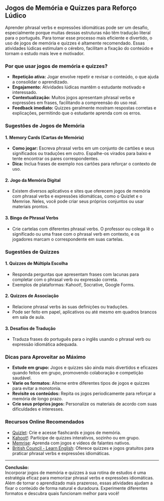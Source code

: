 
## Jogos de Memória e Quizzes para Reforço Lúdico

Aprender phrasal verbs e expressões idiomáticas pode ser um desafio, especialmente porque muitas dessas estruturas não têm tradução literal para o português. Para tornar esse processo mais eficiente e divertido, o uso de jogos de memória e quizzes é altamente recomendado. Essas atividades lúdicas estimulam o cérebro, facilitam a fixação do conteúdo e tornam o estudo mais leve e motivador.

### Por que usar jogos de memória e quizzes?

- **Repetição ativa:** Jogar envolve repetir e revisar o conteúdo, o que ajuda a consolidar o aprendizado.
- **Engajamento:** Atividades lúdicas mantêm o estudante motivado e interessado.
- **Contextualização:** Muitos jogos apresentam phrasal verbs e expressões em frases, facilitando a compreensão do uso real.
- **Feedback imediato:** Quizzes geralmente mostram respostas corretas e explicações, permitindo que o estudante aprenda com os erros.

### Sugestões de Jogos de Memória

#### 1. **Memory Cards (Cartas de Memória)**
- **Como jogar:** Escreva phrasal verbs em um conjunto de cartões e seus significados ou traduções em outro. Espalhe-os virados para baixo e tente encontrar os pares correspondentes.
- **Dica:** Inclua frases de exemplo nos cartões para reforçar o contexto de uso.

#### 2. **Jogo da Memória Digital**
- Existem diversos aplicativos e sites que oferecem jogos de memória com phrasal verbs e expressões idiomáticas, como o Quizlet e o Memrise. Neles, você pode criar seus próprios conjuntos ou usar materiais prontos.

#### 3. **Bingo de Phrasal Verbs**
- Crie cartelas com diferentes phrasal verbs. O professor ou colega lê o significado ou uma frase com o phrasal verb em contexto, e os jogadores marcam o correspondente em suas cartelas.

### Sugestões de Quizzes

#### 1. **Quizzes de Múltipla Escolha**
- Responda perguntas que apresentam frases com lacunas para completar com o phrasal verb ou expressão correta.
- Exemplos de plataformas: Kahoot!, Socrative, Google Forms.

#### 2. **Quizzes de Associação**
- Relacione phrasal verbs às suas definições ou traduções.
- Pode ser feito em papel, aplicativos ou até mesmo em quadros brancos em sala de aula.

#### 3. **Desafios de Tradução**
- Traduza frases do português para o inglês usando o phrasal verb ou expressão idiomática adequada.

### Dicas para Aproveitar ao Máximo

- **Estude em grupo:** Jogos e quizzes são ainda mais divertidos e eficazes quando feitos em grupo, promovendo colaboração e competição saudável.
- **Varie os formatos:** Alterne entre diferentes tipos de jogos e quizzes para evitar a monotonia.
- **Revisite os conteúdos:** Repita os jogos periodicamente para reforçar a memória de longo prazo.
- **Crie seus próprios jogos:** Personalize os materiais de acordo com suas dificuldades e interesses.

### Recursos Online Recomendados

- [Quizlet](https://quizlet.com/): Crie e acesse flashcards e jogos de memória.
- [Kahoot!](https://kahoot.com/): Participe de quizzes interativos, sozinho ou em grupo.
- [Memrise](https://www.memrise.com/): Aprenda com jogos e vídeos de falantes nativos.
- [British Council - Learn English](https://learnenglish.britishcouncil.org/): Oferece quizzes e jogos gratuitos para praticar phrasal verbs e expressões idiomáticas.

---

**Conclusão:**  
Incorporar jogos de memória e quizzes à sua rotina de estudos é uma estratégia eficaz para memorizar phrasal verbs e expressões idiomáticas. Além de tornar o aprendizado mais prazeroso, essas atividades ajudam a fixar o conteúdo de forma natural e duradoura. Experimente diferentes formatos e descubra quais funcionam melhor para você!
```
